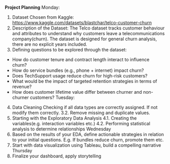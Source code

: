 **Project Planning**
Monday:
1. Dataset Chosen from Kaggle: https://www.kaggle.com/datasets/blastchar/telco-customer-churn
2. Description of the Dataset: The Telco dataset tracks customer behaviour and attributes to understand why customers leave a telecommunications company(churn).
The dataset is designed for general churn analysis, there are no explicit years included.
3. Defining questions to be explored through the dataset:
  - How do customer tenure and contract length interact to influence churn?
  - How do service bundles (e.g., phone + internet) impact churn?
  - Does TechSupport usage reduce churn for high-risk customers?
  - What would be the impact of targeted retention strategies in terms of revenue?
  - How does customer lifetime value differ between churner and non-churner customers?
Tuesday:
4. Data Cleaning
   Checking if all data types are correctly assigned. If not modify them correctly.
3.2. Remove missing and duplicate values.
5. Starting with the Exploratory Data Analysis
4.1. Creating the variables(e.g. interaction variables etc.)
4.2. Performing statistical analysis to determine relationships
Wednesday
6. Based on the results of your EDA, define actionable strategies in relation to your initial questions.
E.g. If bundles reduce churn, promote them etc.
7. Start with data visualization using Tableau, build a compelling narrative
Thursday
8. Finalize your dashboard, apply storytelling

